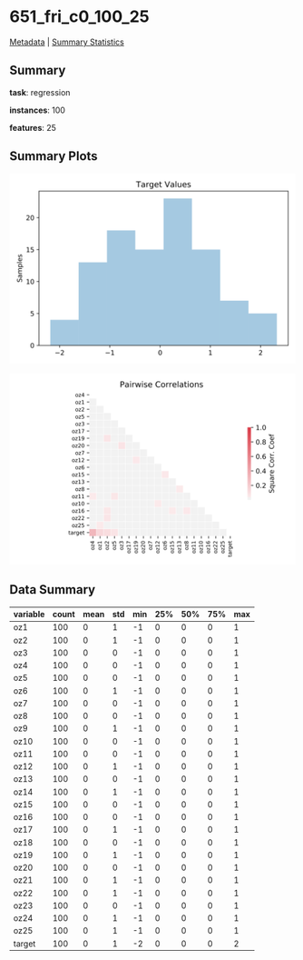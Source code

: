 # 651_fri_c0_100_25

[Metadata](metadata.yaml) | [Summary Statistics](summary_stats.csv)

## Summary

**task**: regression

**instances**: 100

**features**: 25

## Summary Plots

![Labels](label.svg)

![Corr](corr.svg)

## Data Summary

|	variable	|	count	|	mean	|	std	|	min	|	25%	|	50%	|	75%	|	max|
| --- | --- | --- | --- | --- | --- | --- | --- | --- |
|	oz1	|	100	|	0	|	1	|	-1	|	0	|	0	|	0	|	1
|	oz2	|	100	|	0	|	1	|	-1	|	0	|	0	|	0	|	1
|	oz3	|	100	|	0	|	0	|	-1	|	0	|	0	|	0	|	1
|	oz4	|	100	|	0	|	0	|	-1	|	0	|	0	|	0	|	1
|	oz5	|	100	|	0	|	0	|	-1	|	0	|	0	|	0	|	1
|	oz6	|	100	|	0	|	1	|	-1	|	0	|	0	|	0	|	1
|	oz7	|	100	|	0	|	0	|	-1	|	0	|	0	|	0	|	1
|	oz8	|	100	|	0	|	0	|	-1	|	0	|	0	|	0	|	1
|	oz9	|	100	|	0	|	1	|	-1	|	0	|	0	|	0	|	1
|	oz10	|	100	|	0	|	0	|	-1	|	0	|	0	|	0	|	1
|	oz11	|	100	|	0	|	0	|	-1	|	0	|	0	|	0	|	1
|	oz12	|	100	|	0	|	1	|	-1	|	0	|	0	|	0	|	1
|	oz13	|	100	|	0	|	0	|	-1	|	0	|	0	|	0	|	1
|	oz14	|	100	|	0	|	1	|	-1	|	0	|	0	|	0	|	1
|	oz15	|	100	|	0	|	0	|	-1	|	0	|	0	|	0	|	1
|	oz16	|	100	|	0	|	0	|	-1	|	0	|	0	|	0	|	1
|	oz17	|	100	|	0	|	1	|	-1	|	0	|	0	|	0	|	1
|	oz18	|	100	|	0	|	0	|	-1	|	0	|	0	|	0	|	1
|	oz19	|	100	|	0	|	1	|	-1	|	0	|	0	|	0	|	1
|	oz20	|	100	|	0	|	0	|	-1	|	0	|	0	|	0	|	1
|	oz21	|	100	|	0	|	1	|	-1	|	0	|	0	|	0	|	1
|	oz22	|	100	|	0	|	1	|	-1	|	0	|	0	|	0	|	1
|	oz23	|	100	|	0	|	0	|	-1	|	0	|	0	|	0	|	1
|	oz24	|	100	|	0	|	1	|	-1	|	0	|	0	|	0	|	1
|	oz25	|	100	|	0	|	1	|	-1	|	0	|	0	|	0	|	1
|	target	|	100	|	0	|	1	|	-2	|	0	|	0	|	0	|	2
